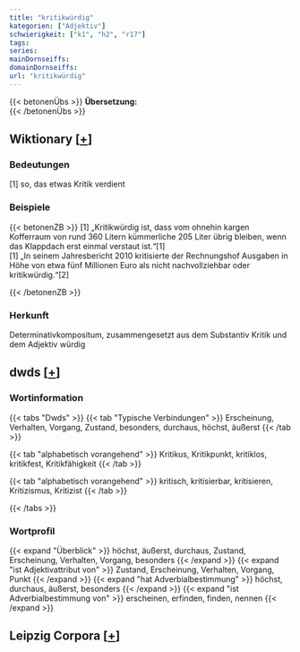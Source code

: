 ```yaml
---
title: "kritikwürdig"
kategorien: ["Adjektiv"]
schwierigkeit: ["k1", "h2", "r17"]
tags:
series:
mainDornseiffs:
domainDornseiffs:
url: "kritikwürdig"
---
```


{{< betonenÜbs >}}
**Übersetzung:**  
{{< /betonenÜbs >}}

## Wiktionary [[+](https://de.wiktionary.org/wiki/kritikwürdig)]

### Bedeutungen
[1] so, das etwas Kritik verdient  

### Beispiele
{{< betonenZB >}}
[1] „Kritikwürdig ist, dass vom ohnehin kargen Kofferraum von rund 360 Litern kümmerliche 205 Liter übrig bleiben, wenn das Klappdach erst einmal verstaut ist.“[1]  
[1] „In seinem Jahresbericht 2010 kritisierte der Rechnungshof Ausgaben in Höhe von etwa fünf Millionen Euro als nicht nachvollziehbar oder kritikwürdig.“[2]  

{{< /betonenZB >}}
### Herkunft
Determinativkompositum, zusammengesetzt aus dem Substantiv Kritik und dem Adjektiv würdig  



## dwds [[+](https://www.dwds.de/wb/kritikwürdig)]

### Wortinformation
{{< tabs "Dwds" >}}
{{< tab "Typische Verbindungen" >}}
Erscheinung, Verhalten, Vorgang, Zustand, besonders, durchaus, höchst, äußerst
{{< /tab >}}

{{< tab "alphabetisch vorangehend" >}}
Kritikus, Kritikpunkt, kritiklos, kritikfest, Kritikfähigkeit
{{< /tab >}}

{{< tab "alphabetisch vorangehend" >}}
kritisch, kritisierbar, kritisieren, Kritizismus, Kritizist
{{< /tab >}}

{{< /tabs >}}

### Wortprofil
{{< expand "Überblick" >}} höchst, äußerst, durchaus, Zustand, Erscheinung, Verhalten, Vorgang, besonders {{< /expand >}}
{{< expand "ist Adjektivattribut von" >}} Zustand, Erscheinung, Verhalten, Vorgang, Punkt {{< /expand >}}
{{< expand "hat Adverbialbestimmung" >}} höchst, durchaus, äußerst, besonders {{< /expand >}}
{{< expand "ist Adverbialbestimmung von" >}} erscheinen, erfinden, finden, nennen {{< /expand >}}

## Leipzig Corpora [[+](https://corpora.uni-leipzig.de/en/res?word=kritikwürdig&corpusId=deu_newscrawl-public_2018)]

